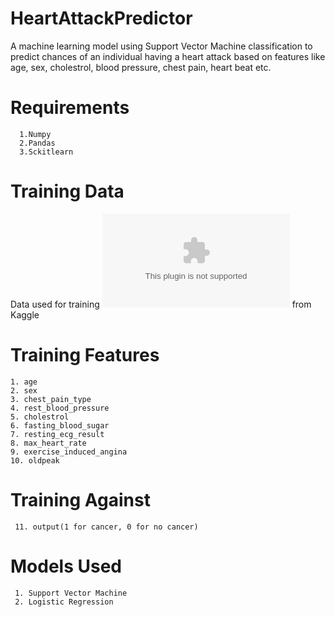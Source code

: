 # HeartAttackPredictor
A machine learning model using Support Vector Machine classification to predict chances of an individual having a heart attack based on features like age, sex, cholestrol, blood pressure, chest pain, heart beat etc.

# Requirements
      1.Numpy
      2.Pandas
      3.Sckitlearn   

# Training Data
  Data used for training ![heart.csv](https://github.com/programindz/heartattackpredictor/blob/master/heart.csv) from Kaggle
  
 # Training Features
    1. age	
    2. sex
    3. chest_pain_type
    4. rest_blood_pressure
    5. cholestrol	
    6. fasting_blood_sugar
    7. resting_ecg_result
    8. max_heart_rate
    9. exercise_induced_angina
    10. oldpeak

# Training Against
     11. output(1 for cancer, 0 for no cancer)
  
# Models Used
     1. Support Vector Machine
     2. Logistic Regression
